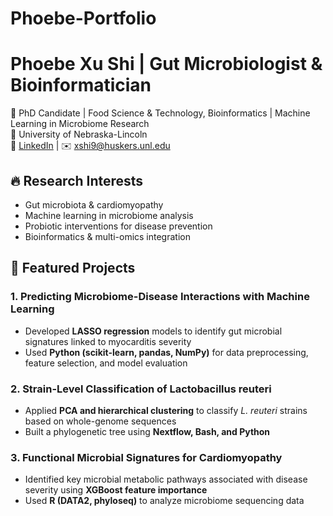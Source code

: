# Phoebe-Portfolio
# Phoebe Xu Shi | Gut Microbiologist & Bioinformatician

🔬 PhD Candidate | Food Science & Technology, Bioinformatics | Machine Learning in Microbiome Research  
📍 University of Nebraska-Lincoln  
🔗 [LinkedIn](https://www.linkedin.com/in/phoebe-xu-shi/) | ✉️ xshi9@huskers.unl.edu  

## 🔥 Research Interests
- Gut microbiota & cardiomyopathy
- Machine learning in microbiome analysis
- Probiotic interventions for disease prevention
- Bioinformatics & multi-omics integration

## 🚀 Featured Projects
### **1. Predicting Microbiome-Disease Interactions with Machine Learning**
- Developed **LASSO regression** models to identify gut microbial signatures linked to myocarditis severity
- Used **Python (scikit-learn, pandas, NumPy)** for data preprocessing, feature selection, and model evaluation

### **2. Strain-Level Classification of Lactobacillus reuteri**
- Applied **PCA and hierarchical clustering** to classify *L. reuteri* strains based on whole-genome sequences
- Built a phylogenetic tree using **Nextflow, Bash, and Python**

### **3. Functional Microbial Signatures for Cardiomyopathy**
- Identified key microbial metabolic pathways associated with disease severity using **XGBoost feature importance**
- Used **R (DATA2, phyloseq)** to analyze microbiome sequencing data
